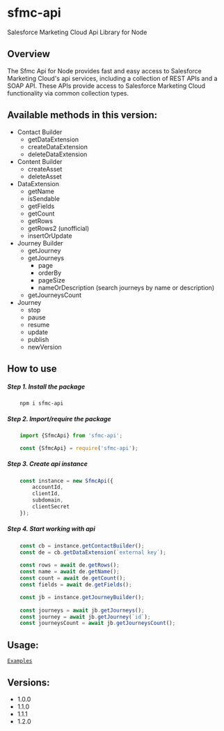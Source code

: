 sfmc-api
============

Salesforce Marketing Cloud Api Library for Node

## Overview ##

The Sfmc Api for Node provides fast and easy access to Salesforce Marketing Cloud's api services, including a collection of REST APIs and a SOAP API. These APIs provide access to Salesforce Marketing Cloud functionality via common collection types. 

## Available methods in this version:

* Contact Builder
    * getDataExtension
    * createDataExtension
    * deleteDataExtension
* Content Builder
    * createAsset
    * deleteAsset
* DataExtension
    * getName
    * isSendable
    * getFields
    * getCount
    * getRows
    * getRows2 (unofficial)
    * insertOrUpdate
* Journey Builder
    * getJourney
    * getJourneys
        * page
        * orderBy
        * pageSize
        * nameOrDescription (search journeys by name or description)
    * getJourneysCount
* Journey
    * stop
    * pause
    * resume
    * update
    * publish
    * newVersion


## How to use

##### Step 1. Install the package

```
    npm i sfmc-api
```

##### Step 2. Import/require the package

```js
    import {SfmcApi} from 'sfmc-api';
```

```js
    const {SfmcApi} = require('sfmc-api');
```

##### Step 3. Create api instance
```js
    const instance = new SfmcApi({
        accountId,
        clientId,
        subdomain,
        clientSecret
    });
```

##### Step 4. Start working with api

```js
    const cb = instance.getContactBuilder();
    const de = cb.getDataExtension(`external key`);
    
    const rows = await de.getRows();
    const name = await de.getName();
    const count = await de.getCount();
    const fields = await de.getFields();
```

```js
    const jb = instance.getJourneyBuilder();
    
    const journeys = await jb.getJourneys();
    const journey = await jb.getJourney(`id`);
    const journeysCount = await jb.getJourneysCount();
```

## Usage:

[`Examples`](https://github.com/V1rtus9/sfmc-api/tree/master/tests)

## Versions:

   * 1.0.0
   * 1.1.0
   * 1.1.1
   * 1.2.0
